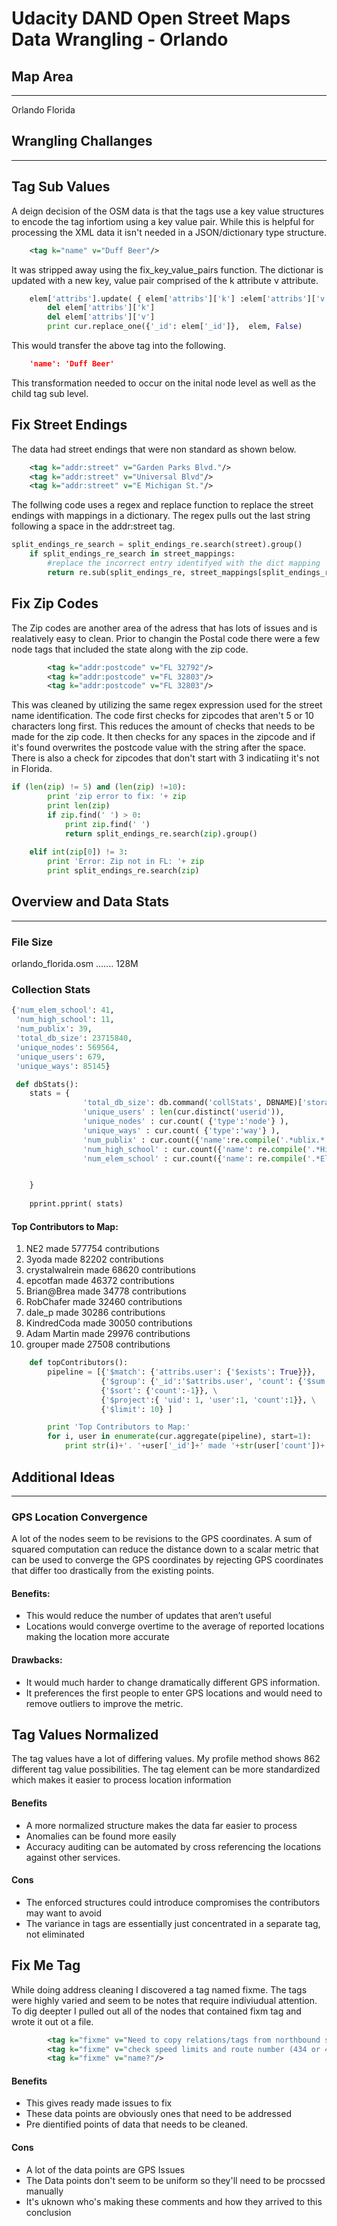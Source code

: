 # Udacity DAND Open Street Maps Data Wrangling - Orlando

## Map Area
--------------
Orlando Florida

## Wrangling Challanges
--------------------------
## Tag Sub Values
A deign decision of the OSM data is that the tags use a key value structures to encode the tag infortiom using a key value pair. While this is helpful for processing the XML data it isn't needed in a JSON/dictionary type structure.

```xml
	<tag k="name" v="Duff Beer"/>
```

It was stripped away using the fix_key_value_pairs function.  The dictionar is updated with a new key, value pair comprised of the k attribute v attribute. 

``` python
	elem['attribs'].update( { elem['attribs']['k'] :elem['attribs']['v']})
		del elem['attribs']['k']
		del elem['attribs']['v']
		print cur.replace_one({'_id': elem['_id']},  elem, False)
```

This would transfer the above tag into the following.
```json
	'name': 'Duff Beer'
```

This transformation needed to occur on the inital node level as well as the child tag sub level.

## Fix Street Endings
The data had street endings that were non standard  as shown below.

```xml
	<tag k="addr:street" v="Garden Parks Blvd."/>
	<tag k="addr:street" v="Universal Blvd"/>
	<tag k="addr:street" v="E Michigan St."/>

```

The follwing code uses a regex and replace function to replace the street endings with mappings in a dictionary. The regex pulls out the last string following a space in the addr:street tag.

```python
split_endings_re_search = split_endings_re.search(street).group()
	if split_endings_re_search in street_mappings:
		#replace the incorrect entry identifyed with the dict mapping
		return re.sub(split_endings_re, street_mappings[split_endings_re_search], street) 
```


## Fix Zip Codes
The Zip codes are another area of the adress that has lots of issues and is realatively easy to clean. Prior to changin the Postal code there were a few node tags that included the state along with the zip code.

```xml
		<tag k="addr:postcode" v="FL 32792"/>
		<tag k="addr:postcode" v="FL 32803"/>
		<tag k="addr:postcode" v="FL 32803"/>
```

This was cleaned by utilizing the same regex expression used for the street name identification. The code first checks for zipcodes that aren't 5 or 10 characters long first. This reduces the amount of checks that needs to be made for the zip code.  It then checks for any spaces in the zipcode and if it's found overwrites the postcode value with the string after the space. There is also a check for zipcodes that don't start with 3 indicatiing it's not in Florida.

```python
if (len(zip) != 5) and (len(zip) !=10):
		print 'zip error to fix: '+ zip
		print len(zip)
		if zip.find(' ') > 0:
			print zip.find(' ')
			return split_endings_re.search(zip).group()
	
	elif int(zip[0]) != 3:
		print 'Error: Zip not in FL: '+ zip
		print split_endings_re.search(zip)
```

## Overview and Data Stats
--------------------------
### File Size
orlando_florida.osm ....... 128M

### Collection Stats
```python
{'num_elem_school': 41,
 'num_high_school': 11,
 'num_publix': 39,
 'total_db_size': 23715840,
 'unique_nodes': 569564,
 'unique_users': 679,
 'unique_ways': 85145}

 def dbStats():
	stats = {
				'total_db_size': db.command('collStats', DBNAME)['storageSize'],
				'unique_users' : len(cur.distinct('userid')),
				'unique_nodes' : cur.count( {'type':'node'} ),
				'unique_ways' : cur.count( {'type':'way'} ),
				'num_publix' : cur.count({'name':re.compile('.*ublix.*')}),
				'num_high_school' : cur.count({'name': re.compile('.*High School.*')}),
				'num_elem_school' : cur.count({'name': re.compile('.*Elementary School.*')}),


	}
	
	pprint.pprint( stats)
```

#### Top Contributors to Map:
1. NE2 made 577754 contributions
2. 3yoda made 82202 contributions
3. crystalwalrein made 68620 contributions
4. epcotfan made 46372 contributions
5. Brian@Brea made 34778 contributions
6. RobChafer made 32460 contributions
7. dale_p made 30286 contributions
8. KindredCoda made 30050 contributions
9. Adam Martin made 29976 contributions
10. grouper made 27508 contributions


```python
	def topContributors():
		pipeline = [{'$match': {'attribs.user': {'$exists': True}}},
					{'$group': {'_id':'$attribs.user', 'count': {'$sum':1}}}, \
					{'$sort': {'count':-1}}, \
					{'$project':{ 'uid': 1, 'user':1, 'count':1}}, \
					{'$limit': 10} ]

		print 'Top Contributors to Map:'					
		for i, user in enumerate(cur.aggregate(pipeline), start=1):
			print str(i)+'. '+user['_id']+' made '+str(user['count'])+' contributions'
```

## Additional Ideas
---------------------
### GPS Location Convergence
A lot of the nodes seem to be revisions to the GPS coordinates. A sum of squared computation can reduce the distance down to a scalar metric that can be used to converge the GPS coordinates by rejecting GPS coordinates that differ too drastically from the existing points. 

#### Benefits: 
* This would reduce the number of updates that aren’t useful
* Locations would converge overtime to the average of reported locations making the location more accurate

#### Drawbacks:
* It would much harder to change dramatically different GPS information.  
* It preferences the first people to enter GPS locations and would need to remove outliers to improve the metric. 

## Tag Values Normalized
The tag values have a lot of differing values. My profile method shows 862 different tag value possibilities. The tag element can be more standardized which makes it easier to process location information

#### Benefits
* A more normalized structure makes the data far easier to process
* Anomalies can be found more easily
* Accuracy auditing can be automated by cross referencing the locations against other services.

#### Cons
* The enforced structures could introduce compromises the contributors may want to avoid
* The variance in tags are essentially just concentrated in a separate tag, not eliminated

## Fix Me Tag
While doing address cleaning I discovered a tag named fixme.  The tags were highly varied and seem to be notes that require indiviudual attention. To dig deepter I pulled out all of the nodes that contained fixm tag and wrote it out ot a file. 

```xml
		<tag k="fixme" v="Need to copy relations/tags from northbound side"/>
		<tag k="fixme" v="check speed limits and route number (434 or 423?)"/>
		<tag k="fixme" v="name?"/>
```

#### Benefits
* This gives ready made issues to fix
* These data points are obviously ones that need to be addressed
* Pre dientified points of data that needs to be cleaned.

#### Cons
* A lot of the data points are GPS Issues
* The Data points don't seem to be uniform so they'll need to be procssed manually
* It's uknown who's making these comments and how they arrived to this conclusion
 